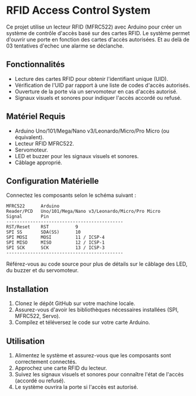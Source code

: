 # RFID Access Control System

Ce projet utilise un lecteur RFID (MFRC522) avec Arduino pour créer un système de contrôle d'accès basé sur des cartes RFID. Le système permet d'ouvrir une porte en fonction des cartes d'accès autorisées. Et au delà de 03 tentatives d'echec une alarme se déclanche.

## Fonctionnalités

- Lecture des cartes RFID pour obtenir l'identifiant unique (UID).
- Vérification de l'UID par rapport à une liste de codes d'accès autorisés.
- Ouverture de la porte via un servomoteur en cas d'accès autorisé.
- Signaux visuels et sonores pour indiquer l'accès accordé ou refusé.

## Matériel Requis

- Arduino Uno/101/Mega/Nano v3/Leonardo/Micro/Pro Micro (ou équivalent).
- Lecteur RFID MFRC522.
- Servomoteur.
- LED et buzzer pour les signaux visuels et sonores.
- Câblage approprié.

## Configuration Matérielle

Connectez les composants selon le schéma suivant :

```
MFRC522      Arduino       
Reader/PCD   Uno/101/Mega/Nano v3/Leonardo/Micro/Pro Micro   
Signal       Pin          
--------------------------------------------
RST/Reset    RST          9            
SPI SS       SDA(SS)      10          
SPI MOSI     MOSI         11 / ICSP-4     
SPI MISO     MISO         12 / ICSP-1     
SPI SCK      SCK          13 / ICSP-3   
--------------------------------------------
```

Référez-vous au code source pour plus de détails sur le câblage des LED, du buzzer et du servomoteur.

## Installation

1. Clonez le dépôt GitHub sur votre machine locale.
2. Assurez-vous d'avoir les bibliothèques nécessaires installées (SPI, MFRC522, Servo).
3. Compilez et téléversez le code sur votre carte Arduino.

## Utilisation

1. Alimentez le système et assurez-vous que les composants sont correctement connectés.
2. Approchez une carte RFID du lecteur.
3. Suivez les signaux visuels et sonores pour connaître l'état de l'accès (accordé ou refusé).
4. Le système ouvrira la porte si l'accès est autorisé.